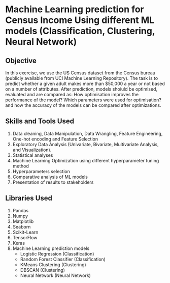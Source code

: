 # Machine Learning prediction for Census Income Using different ML models (Classification, Clustering, Neural Network)
## Objective
In this exercise, we use the US Census dataset from the Census bureau (publicly available from UCI Machine Learning Repository). 
The task is to predict whether a given adult makes more than $50,000 a year or not based on a number of attributes.
After prediction, models shoiuld be optimised, evaluated and are compared as: How optimisation improves the performance of the model? Which parameters were used for optimisation?
and how the accuracy of the models can be compared after optimizations.

## Skills and Tools Used
1. Data cleaning, Data Manipulation, Data Wrangling, Feature Engineering, One-hot encoding and Feature Selection
2. Exploratory Data Analysis (Univariate, Bivariate, Multivariate Analysis, and Visualization).
3. Statistical analyses
4. Machine Learning Optimization using different hyperparameter tuning method
5. Hyperparameters selection
6. Comparative analysis of ML models
7. Presentation of results to stakeholders

## Libraries Used
1. Pandas
2. Numpy
3. Matplotlib
4. Seaborn
5. Scikit-Learn
6. TensorFlow
7. Keras
8. Machine Learning prediction models
    - Logistic Regression (Classification)
    - Random Forest Classifier (Classification)
    - KMeans Clustering (Clustering)
    - DBSCAN (Clustering)
    - Neural Network (Neural Network)
